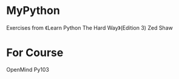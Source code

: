# MyPython
Exercises from 《Learn Python The Hard Way》(Edition 3) Zed Shaw
# For Course 
OpenMind Py103
